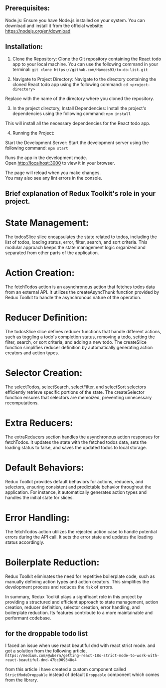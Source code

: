 ## Prerequisites:

Node.js: Ensure you have Node.js installed on your system. You can download and install it from the official website: https://nodejs.org/en/download

## Installation:

1. Clone the Repository: Clone the Git repository containing the React todo app to your local machine. You can use the following command in your terminal:
   `git clone https://github.com/Hamees93/to-do-list.git`

2. Navigate to Project Directory: Navigate to the directory containing the cloned React todo app using the following command:
   `cd <project-directory>`

Replace <project-directory> with the name of the directory where you cloned the repository.

3. In the project directory, Install Dependencies: Install the project's dependencies using the following command:
   `npm install`

This will install all the necessary dependencies for the React todo app.

4. Running the Project:

Start the Development Server: Start the development server using the following command:
`npm start`

Runs the app in the development mode.\
Open [http://localhost:3000](http://localhost:3000) to view it in your browser.

The page will reload when you make changes.\
You may also see any lint errors in the console.

## Brief explanation of Redux Toolkit's role in your project.

# State Management:

The todosSlice slice encapsulates the state related to todos, including the list of todos, loading status, error, filter, search, and sort criteria. This modular approach keeps the state management logic organized and separated from other parts of the application.

# Action Creation:

The fetchTodos action is an asynchronous action that fetches todos data from an external API. It utilizes the createAsyncThunk function provided by Redux Toolkit to handle the asynchronous nature of the operation.

# Reducer Definition:

The todosSlice slice defines reducer functions that handle different actions, such as toggling a todo's completion status, removing a todo, setting the filter, search, or sort criteria, and adding a new todo. The createSlice function simplifies reducer definition by automatically generating action creators and action types.

# Selector Creation:

The selectTodos, selectSearch, selectFilter, and selectSort selectors efficiently retrieve specific portions of the state. The createSelector function ensures that selectors are memoized, preventing unnecessary recomputations.

# Extra Reducers:

The extraReducers section handles the asynchronous action responses for fetchTodos. It updates the state with the fetched todos data, sets the loading status to false, and saves the updated todos to local storage.

# Default Behaviors:

Redux Toolkit provides default behaviors for actions, reducers, and selectors, ensuring consistent and predictable behavior throughout the application. For instance, it automatically generates action types and handles the initial state for slices.

# Error Handling:

The fetchTodos action utilizes the rejected action case to handle potential errors during the API call. It sets the error state and updates the loading status accordingly.

# Boilerplate Reduction:

Redux Toolkit eliminates the need for repetitive boilerplate code, such as manually defining action types and action creators. This simplifies the development process and reduces the risk of errors.

In summary, Redux Toolkit plays a significant role in this project by providing a structured and efficient approach to state management, action creation, reducer definition, selector creation, error handling, and boilerplate reduction. Its features contribute to a more maintainable and performant codebase.

## for the droppable todo list

I faced an issue when use react beautiful dnd with react strict mode.
and got a solution from the following article,
`https://medium.com/@wbern/getting-react-18s-strict-mode-to-work-with-react-beautiful-dnd-47bc909348e4`

from this article i have created a custom component called `StrictModeDroppable` instead of default `Droppable` component which comes from the library.
